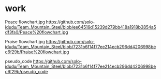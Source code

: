 # work

Peace flowchart.jpg
https://github.com/solo-idudu/Team_Mountain_Steel/blob/ee64516d15239d279bb418a1918b3854a5df3fa0/Peace%20flowchart.jpg

Praise flowchart.jpg
https://github.com/solo-idudu/Team_Mountain_Steel/blob/7231b6f14f77ee214ecb296dd4206998bec6f29b/Praise%20flowchart.jpg

pseudo_code
https://github.com/solo-idudu/Team_Mountain_Steel/blob/7231b6f14f77ee214ecb296dd4206998bec6f29b/pseudo_code





